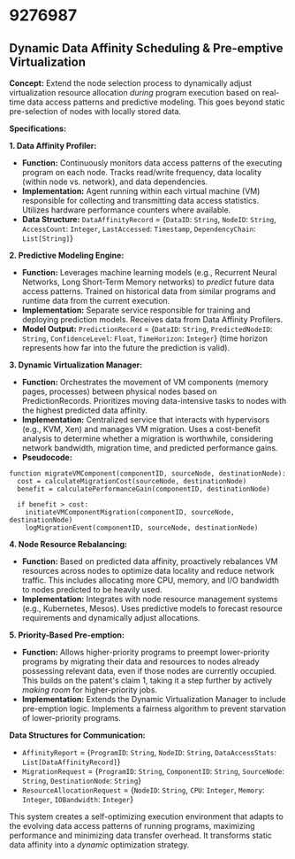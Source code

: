 # 9276987

## Dynamic Data Affinity Scheduling & Pre-emptive Virtualization

**Concept:** Extend the node selection process to dynamically adjust virtualization resource allocation *during* program execution based on real-time data access patterns and predictive modeling. This goes beyond static pre-selection of nodes with locally stored data.

**Specifications:**

**1. Data Affinity Profiler:**

*   **Function:** Continuously monitors data access patterns of the executing program on each node. Tracks read/write frequency, data locality (within node vs. network), and data dependencies.
*   **Implementation:** Agent running within each virtual machine (VM) responsible for collecting and transmitting data access statistics. Utilizes hardware performance counters where available.
*   **Data Structure:**  `DataAffinityRecord` = {`DataID`: `String`, `NodeID`: `String`, `AccessCount`: `Integer`, `LastAccessed`: `Timestamp`, `DependencyChain`: `List[String]`}

**2. Predictive Modeling Engine:**

*   **Function:**  Leverages machine learning models (e.g., Recurrent Neural Networks, Long Short-Term Memory networks) to *predict* future data access patterns. Trained on historical data from similar programs and runtime data from the current execution.
*   **Implementation:** Separate service responsible for training and deploying prediction models. Receives data from Data Affinity Profilers.
*   **Model Output:**  `PredictionRecord` = {`DataID`: `String`, `PredictedNodeID`: `String`, `ConfidenceLevel`: `Float`, `TimeHorizon`: `Integer`} (time horizon represents how far into the future the prediction is valid).

**3. Dynamic Virtualization Manager:**

*   **Function:** Orchestrates the movement of VM components (memory pages, processes) between physical nodes based on PredictionRecords.  Prioritizes moving data-intensive tasks to nodes with the highest predicted data affinity.
*   **Implementation:**  Centralized service that interacts with hypervisors (e.g., KVM, Xen) and manages VM migration.  Uses a cost-benefit analysis to determine whether a migration is worthwhile, considering network bandwidth, migration time, and predicted performance gains.
*   **Pseudocode:**

```
function migrateVMComponent(componentID, sourceNode, destinationNode):
  cost = calculateMigrationCost(sourceNode, destinationNode)
  benefit = calculatePerformanceGain(componentID, destinationNode)

  if benefit > cost:
    initiateVMComponentMigration(componentID, sourceNode, destinationNode)
    logMigrationEvent(componentID, sourceNode, destinationNode)
```

**4. Node Resource Rebalancing:**

*   **Function:** Based on predicted data affinity, proactively rebalances VM resources across nodes to optimize data locality and reduce network traffic. This includes allocating more CPU, memory, and I/O bandwidth to nodes predicted to be heavily used.
*   **Implementation:** Integrates with node resource management systems (e.g., Kubernetes, Mesos). Uses predictive models to forecast resource requirements and dynamically adjust allocations.

**5.  Priority-Based Pre-emption:**

*   **Function:**  Allows higher-priority programs to preempt lower-priority programs by migrating their data and resources to nodes already possessing relevant data, even if those nodes are currently occupied. This builds on the patent's claim 1, taking it a step further by actively *making room* for higher-priority jobs.
*   **Implementation:**  Extends the Dynamic Virtualization Manager to include pre-emption logic.  Implements a fairness algorithm to prevent starvation of lower-priority programs.



**Data Structures for Communication:**

*   `AffinityReport` = {`ProgramID`: `String`, `NodeID`: `String`, `DataAccessStats`: `List[DataAffinityRecord]`}
*   `MigrationRequest` = {`ProgramID`: `String`, `ComponentID`: `String`, `SourceNode`: `String`, `DestinationNode`: `String`}
*   `ResourceAllocationRequest` = {`NodeID`: `String`, `CPU`: `Integer`, `Memory`: `Integer`, `IOBandwidth`: `Integer`}

This system creates a self-optimizing execution environment that adapts to the evolving data access patterns of running programs, maximizing performance and minimizing data transfer overhead. It transforms static data affinity into a *dynamic* optimization strategy.